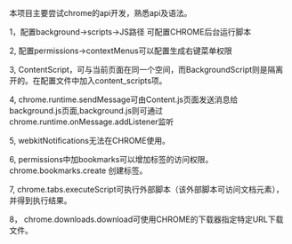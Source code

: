 本项目主要尝试chrome的api开发，熟悉api及语法。

1，配置background->scripts->JS路径  可配置CHROME后台运行脚本

2, 配置permissions->contextMenus可以配置生成右键菜单权限

3, ContentScript，可与当前页面在同一个空间，而BackgroundScript则是隔离开的。在配置文件中加入content_scripts项。

4, chrome.runtime.sendMessage可由Content.js页面发送消息给background.js页面,background.js则可通过chrome.runtime.onMessage.addListener监听

5, webkitNotifications无法在CHROME使用。

6, permissions中加bookmarks可以增加标签的访问权限。chrome.bookmarks.create 创建标签。

7, chrome.tabs.executeScript可执行外部脚本（该外部脚本可访问文档元素），并得到执行结果。

8， chrome.downloads.download可使用CHROME的下载器指定特定URL下载文件。

